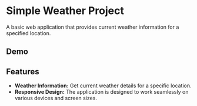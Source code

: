 # Simple Weather Project

A basic web application that provides current weather information for a specified location.

## Demo


## Features

- **Weather Information:** Get current weather details for a specific location.
- **Responsive Design:** The application is designed to work seamlessly on various devices and screen sizes.
